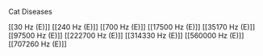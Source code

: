 Cat Diseases

[[30 Hz (E)]]
[[240 Hz (E)]]
[[700 Hz (E)]]
[[17500 Hz (E)]]
[[35170 Hz (E)]]
[[97500 Hz (E)]]
[[222700 Hz (E)]]
[[314330 Hz (E)]]
[[560000 Hz (E)]]
[[707260 Hz (E)]]